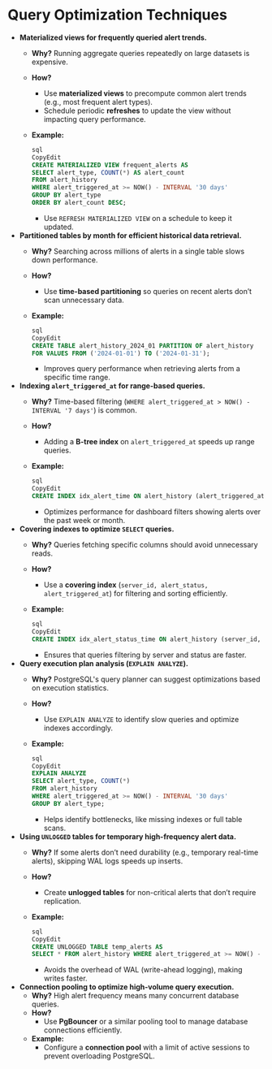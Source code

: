 # Query Optimization Techniques

- **Materialized views for frequently queried alert trends.**
    - **Why?** Running aggregate queries repeatedly on large datasets is expensive.
    - **How?**
        - Use **materialized views** to precompute common alert trends (e.g., most frequent alert types).
        - Schedule periodic **refreshes** to update the view without impacting query performance.
    - **Example:**
        
        ```sql
        sql
        CopyEdit
        CREATE MATERIALIZED VIEW frequent_alerts AS
        SELECT alert_type, COUNT(*) AS alert_count
        FROM alert_history
        WHERE alert_triggered_at >= NOW() - INTERVAL '30 days'
        GROUP BY alert_type
        ORDER BY alert_count DESC;
        
        ```
        
        - Use `REFRESH MATERIALIZED VIEW` on a schedule to keep it updated.
- **Partitioned tables by month for efficient historical data retrieval.**
    - **Why?** Searching across millions of alerts in a single table slows down performance.
    - **How?**
        - Use **time-based partitioning** so queries on recent alerts don’t scan unnecessary data.
    - **Example:**
        
        ```sql
        sql
        CopyEdit
        CREATE TABLE alert_history_2024_01 PARTITION OF alert_history
        FOR VALUES FROM ('2024-01-01') TO ('2024-01-31');
        
        ```
        
        - Improves query performance when retrieving alerts from a specific time range.
- **Indexing `alert_triggered_at` for range-based queries.**
    - **Why?** Time-based filtering (`WHERE alert_triggered_at > NOW() - INTERVAL '7 days'`) is common.
    - **How?**
        - Adding a **B-tree index** on `alert_triggered_at` speeds up range queries.
    - **Example:**
        
        ```sql
        sql
        CopyEdit
        CREATE INDEX idx_alert_time ON alert_history (alert_triggered_at);
        
        ```
        
        - Optimizes performance for dashboard filters showing alerts over the past week or month.
- **Covering indexes to optimize `SELECT` queries.**
    - **Why?** Queries fetching specific columns should avoid unnecessary reads.
    - **How?**
        - Use a **covering index** (`server_id, alert_status, alert_triggered_at`) for filtering and sorting efficiently.
    - **Example:**
        
        ```sql
        sql
        CopyEdit
        CREATE INDEX idx_alert_status_time ON alert_history (server_id, alert_status, alert_triggered_at);
        
        ```
        
        - Ensures that queries filtering by server and status are faster.
- **Query execution plan analysis (`EXPLAIN ANALYZE`).**
    - **Why?** PostgreSQL's query planner can suggest optimizations based on execution statistics.
    - **How?**
        - Use `EXPLAIN ANALYZE` to identify slow queries and optimize indexes accordingly.
    - **Example:**
        
        ```sql
        sql
        CopyEdit
        EXPLAIN ANALYZE
        SELECT alert_type, COUNT(*)
        FROM alert_history
        WHERE alert_triggered_at >= NOW() - INTERVAL '30 days'
        GROUP BY alert_type;
        
        ```
        
        - Helps identify bottlenecks, like missing indexes or full table scans.
- **Using `UNLOGGED` tables for temporary high-frequency alert data.**
    - **Why?** If some alerts don’t need durability (e.g., temporary real-time alerts), skipping WAL logs speeds up inserts.
    - **How?**
        - Create **unlogged tables** for non-critical alerts that don’t require replication.
    - **Example:**
        
        ```sql
        sql
        CopyEdit
        CREATE UNLOGGED TABLE temp_alerts AS
        SELECT * FROM alert_history WHERE alert_triggered_at >= NOW() - INTERVAL '1 hour';
        
        ```
        
        - Avoids the overhead of WAL (write-ahead logging), making writes faster.
- **Connection pooling to optimize high-volume query execution.**
    - **Why?** High alert frequency means many concurrent database queries.
    - **How?**
        - Use **PgBouncer** or a similar pooling tool to manage database connections efficiently.
    - **Example:**
        - Configure a **connection pool** with a limit of active sessions to prevent overloading PostgreSQL.